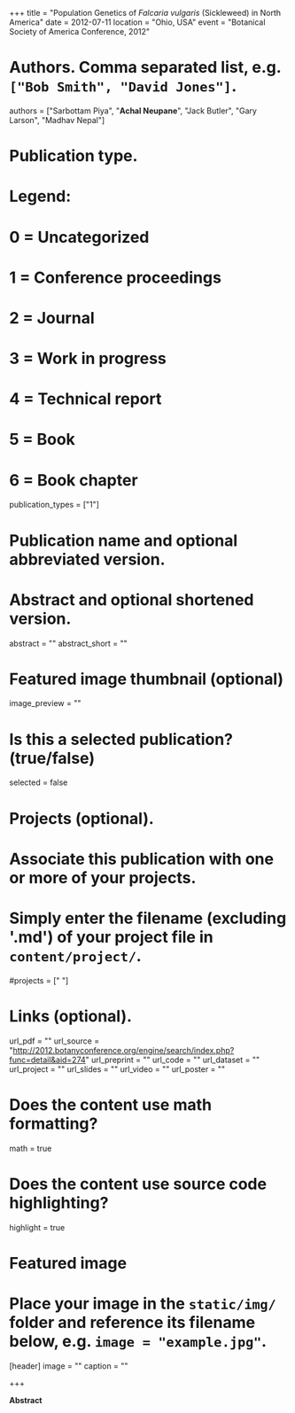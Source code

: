 +++
title = "Population Genetics of *Falcaria vulgaris* (Sickleweed) in North America"
date = 2012-07-11
location = "Ohio, USA"
event = "Botanical Society of America Conference, 2012"

# Authors. Comma separated list, e.g. `["Bob Smith", "David Jones"]`.
authors = ["Sarbottam Piya", "**Achal Neupane**", "Jack Butler", "Gary Larson", "Madhav Nepal"]

# Publication type.
# Legend:
# 0 = Uncategorized
# 1 = Conference proceedings
# 2 = Journal
# 3 = Work in progress
# 4 = Technical report
# 5 = Book
# 6 = Book chapter
publication_types = ["1"]

# Publication name and optional abbreviated version.

# Abstract and optional shortened version.
abstract = ""
abstract_short = ""
# Featured image thumbnail (optional)
image_preview = ""

# Is this a selected publication? (true/false)
selected = false

# Projects (optional).
#   Associate this publication with one or more of your projects.
#   Simply enter the filename (excluding '.md') of your project file in `content/project/`.
#projects = [" "]

# Links (optional).
url_pdf = ""
url_source = "http://2012.botanyconference.org/engine/search/index.php?func=detail&aid=274"
url_preprint = ""
url_code = ""
url_dataset = ""
url_project = ""
url_slides = ""
url_video = ""
url_poster = ""

# Does the content use math formatting?
math = true

# Does the content use source code highlighting?
highlight = true

# Featured image
# Place your image in the `static/img/` folder and reference its filename below, e.g. `image = "example.jpg"`.
[header]
image = ""
caption = ""

+++



**Abstract**
